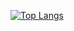 [![Top Langs](https://github-readme-stats.vercel.app/api/top-langs/?username=alser3217)](https://github.com/anuraghazra/github-readme-stats)
